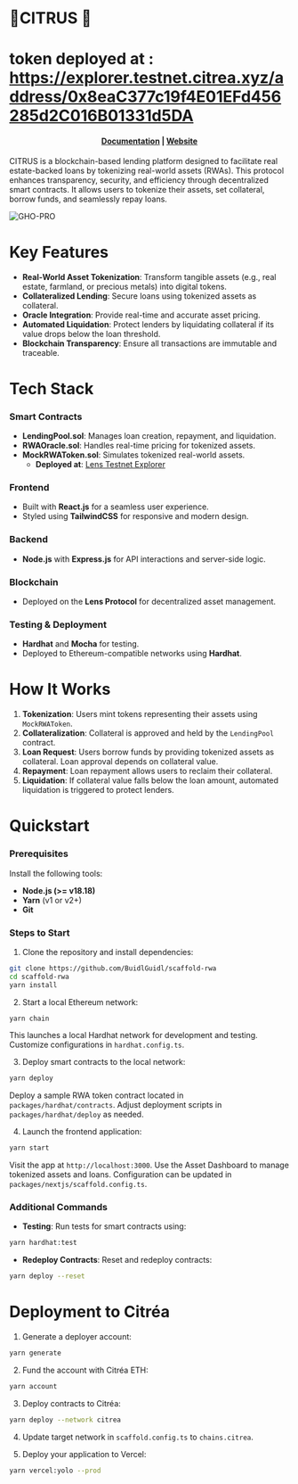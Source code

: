 # 🗼️CITRUS 🔵
# token deployed at : https://explorer.testnet.citrea.xyz/address/0x8eaC377c19f4E01EFd456285d2C016B01331d5DA

<h4 align="center">
  <a href="https://docs.scaffoldeth.io">Documentation</a> |
  <a href="https://scaffoldeth.io">Website</a>
</h4>

CITRUS is a blockchain-based lending platform designed to facilitate real estate-backed loans by tokenizing real-world assets (RWAs). This protocol enhances transparency, security, and efficiency through decentralized smart contracts. It allows users to tokenize their assets, set collateral, borrow funds, and seamlessly repay loans.

![GHO-PRO](https://github.com/damianmarti/se-2/assets/466652/eac667a7-68fb-4f69-a427-126f7de4114d)

# Key Features

- **Real-World Asset Tokenization**: Transform tangible assets (e.g., real estate, farmland, or precious metals) into digital tokens.
- **Collateralized Lending**: Secure loans using tokenized assets as collateral.
- **Oracle Integration**: Provide real-time and accurate asset pricing.
- **Automated Liquidation**: Protect lenders by liquidating collateral if its value drops below the loan threshold.
- **Blockchain Transparency**: Ensure all transactions are immutable and traceable.

# Tech Stack

### Smart Contracts

- **LendingPool.sol**: Manages loan creation, repayment, and liquidation.
- **RWAOracle.sol**: Handles real-time pricing for tokenized assets.
- **MockRWAToken.sol**: Simulates tokenized real-world assets.
  - **Deployed at**: [Lens Testnet Explorer](https://block-explorer.testnet.lens.dev/address/0x8D2F2B42973b07b43eF2126281ab3721aaf88F09)

### Frontend

- Built with **React.js** for a seamless user experience.
- Styled using **TailwindCSS** for responsive and modern design.

### Backend

- **Node.js** with **Express.js** for API interactions and server-side logic.

### Blockchain

- Deployed on the **Lens Protocol** for decentralized asset management.

### Testing & Deployment

- **Hardhat** and **Mocha** for testing.
- Deployed to Ethereum-compatible networks using **Hardhat**.

# How It Works

1. **Tokenization**: Users mint tokens representing their assets using `MockRWAToken`.
2. **Collateralization**: Collateral is approved and held by the `LendingPool` contract.
3. **Loan Request**: Users borrow funds by providing tokenized assets as collateral. Loan approval depends on collateral value.
4. **Repayment**: Loan repayment allows users to reclaim their collateral.
5. **Liquidation**: If collateral value falls below the loan amount, automated liquidation is triggered to protect lenders.

# Quickstart

### Prerequisites

Install the following tools:

- **Node.js (>= v18.18)**
- **Yarn** (v1 or v2+)
- **Git**

### Steps to Start

1. Clone the repository and install dependencies:

```bash
git clone https://github.com/BuidlGuidl/scaffold-rwa
cd scaffold-rwa
yarn install
```

2. Start a local Ethereum network:

```bash
yarn chain
```
This launches a local Hardhat network for development and testing. Customize configurations in `hardhat.config.ts`.

3. Deploy smart contracts to the local network:

```bash
yarn deploy
```
Deploy a sample RWA token contract located in `packages/hardhat/contracts`. Adjust deployment scripts in `packages/hardhat/deploy` as needed.

4. Launch the frontend application:

```bash
yarn start
```
Visit the app at `http://localhost:3000`. Use the Asset Dashboard to manage tokenized assets and loans. Configuration can be updated in `packages/nextjs/scaffold.config.ts`.

### Additional Commands

- **Testing**: Run tests for smart contracts using:

```bash
yarn hardhat:test
```

- **Redeploy Contracts**: Reset and redeploy contracts:

```bash
yarn deploy --reset
```

# Deployment to Citréa

1. Generate a deployer account:

```bash
yarn generate
```

2. Fund the account with Citréa ETH:

```bash
yarn account
```

3. Deploy contracts to Citréa:

```bash
yarn deploy --network citrea
```

4. Update target network in `scaffold.config.ts` to `chains.citrea`.

5. Deploy your application to Vercel:

```bash
yarn vercel:yolo --prod
```




